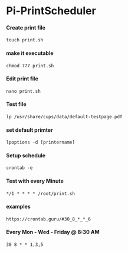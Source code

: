 # Pi-PrintScheduler

#### Create print file
   `touch print.sh`
#### make it executable
   `chmod 777 print.sh`
#### Edit print file
   `nano print.sh`
#### Test file
   `lp /usr/share/cups/data/default-testpage.pdf`

#### set default primter
   `lpoptions -d [printername]`

#### Setup schedule
   `crontab -e`

#### Test with every Minute
   `*/1 * * * * /root/print.sh`

#### examples
   `https://crontab.guru/#30_8_*_*_6`

#### Every Mon - Wed - Friday @ 8:30 AM
   `30 8 * * 1,3,5`
